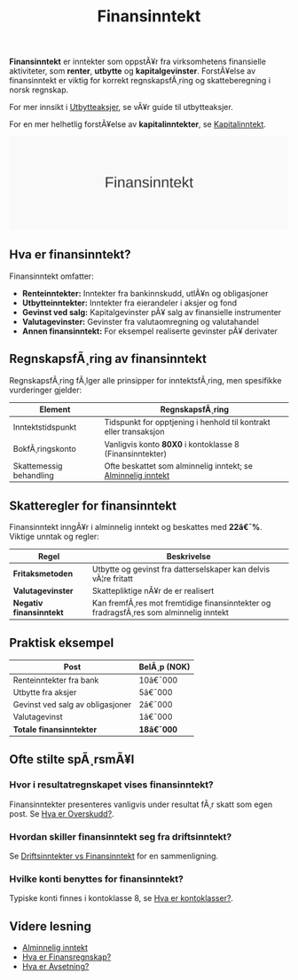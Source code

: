 ﻿---
title: "Finansinntekt"
meta_title: "Finansinntekt"
meta_description: '**Finansinntekt** er inntekter som oppstÃ¥r fra virksomhetens finansielle aktiviteter, som **renter**, **utbytte** og **kapitalgevinster**. ForstÃ¥else av finan...'
slug: finansinntekt
type: blog
layout: pages/single
---

**Finansinntekt** er inntekter som oppstÃ¥r fra virksomhetens finansielle aktiviteter, som **renter**, **utbytte** og **kapitalgevinster**. ForstÃ¥else av finansinntekt er viktig for korrekt regnskapsfÃ¸ring og skatteberegning i norsk regnskap.

For mer innsikt i [Utbytteaksjer](/blogs/regnskap/utbytteaksjer "Utbytteaksjer “ Guide til utbytteaksjer og utbytteavkastning"), se vÃ¥r guide til utbytteaksjer.
 
For en mer helhetlig forstÃ¥else av **kapitalinntekter**, se [Kapitalinntekt](/blogs/regnskap/kapitalinntekt "Kapitalinntekt “ InnfÃ¸ring i renter, utbytte, leieinntekter og kapitalgevinster i norsk regnskap").

![Finansinntekt](finansinntekt-image.svg)

## Hva er finansinntekt?

Finansinntekt omfatter:

* **Renteinntekter:** Inntekter fra bankinnskudd, utlÃ¥n og obligasjoner
* **Utbytteinntekter:** Inntekter fra eierandeler i aksjer og fond
* **Gevinst ved salg:** Kapitalgevinster pÃ¥ salg av finansielle instrumenter
* **Valutagevinster:** Gevinster fra valutaomregning og valutahandel
* **Annen finansinntekt:** For eksempel realiserte gevinster pÃ¥ derivater

## RegnskapsfÃ¸ring av finansinntekt

RegnskapsfÃ¸ring fÃ¸lger alle prinsipper for inntektsfÃ¸ring, men spesifikke vurderinger gjelder:

| Element                   | RegnskapsfÃ¸ring                                                          |
|---------------------------|--------------------------------------------------------------------------|
| Inntektstidspunkt         | Tidspunkt for opptjening i henhold til kontrakt eller transaksjon         |
| BokfÃ¸ringskonto           | Vanligvis konto **80X0** i kontoklasse 8 (Finansinntekter)                |
| Skattemessig behandling   | Ofte beskattet som alminnelig inntekt; se [Alminnelig inntekt](/blogs/regnskap/alminnelig-inntekt "Alminnelig inntekt “ Komplett guide til skattemessig resultat og beregning") |

## Skatteregler for finansinntekt

Finansinntekt inngÃ¥r i alminnelig inntekt og beskattes med **22â€¯%**. Viktige unntak og regler:

| Regel                   | Beskrivelse                                                              |
|-------------------------|--------------------------------------------------------------------------|
| **Fritaksmetoden**      | Utbytte og gevinst fra datterselskaper kan delvis vÃ¦re fritatt           |
| **Valutagevinster**     | Skattepliktige nÃ¥r de er realisert                                        |
| **Negativ finansinntekt** | Kan fremfÃ¸res mot fremtidige finansinntekter og fradragsfÃ¸res som alminnelig inntekt |

## Praktisk eksempel

| Post                             | BelÃ¸p (NOK) |
|----------------------------------|-------------|
| Renteinntekter fra bank          | 10â€¯000      |
| Utbytte fra aksjer               | 5â€¯000       |
| Gevinst ved salg av obligasjoner | 2â€¯000       |
| Valutagevinst                    | 1â€¯000       |
| **Totale finansinntekter**      | **18â€¯000**  |

## Ofte stilte spÃ¸rsmÃ¥l

### Hvor i resultatregnskapet vises finansinntekt?

Finansinntekter presenteres vanligvis under resultat fÃ¸r skatt som egen post. Se [Hva er Overskudd?](/blogs/regnskap/hva-er-profitt "Hva er Overskudd? Resultat fÃ¸r skatt og Profitt i Norsk Regnskap").

### Hvordan skiller finansinntekt seg fra driftsinntekt?

Se [Driftsinntekter vs Finansinntekt](/blogs/regnskap/hva-er-driftsinntekter "Hva er Driftsinntekter?") for en sammenligning.

### Hvilke konti benyttes for finansinntekt?

Typiske konti finnes i kontoklasse 8, se [Hva er kontoklasser?](/blogs/regnskap/hva-er-kontoklasser "Hva er Kontoklasser? Klasse 8: Finansinntekter og Finanskostnader").

## Videre lesning

* [Alminnelig inntekt](/blogs/regnskap/alminnelig-inntekt "Alminnelig inntekt “ Komplett guide til skattemessig resultat og beregning")
* [Hva er Finansregnskap?](/blogs/regnskap/hva-er-finansregnskap "Hva er Finansregnskap? Oversikt og regnskapsregler")
* [Hva er Avsetning?](/blogs/regnskap/avsetning "Hva er Avsetning? Guide til periodisering og balansefÃ¸ring")







